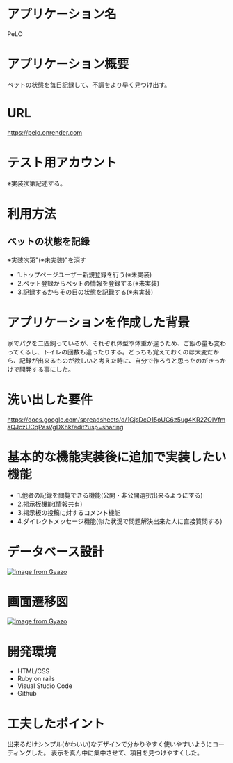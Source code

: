 # アプリケーション名
PeLO

# アプリケーション概要
ペットの状態を毎日記録して、不調をより早く見つけ出す。

# URL
https://pelo.onrender.com

# テスト用アカウント
※実装次第記述する。

# 利用方法

## ペットの状態を記録
※実装次第"(※未実装)"を消す
- 1.トップページユーザー新規登録を行う(※未実装)
- 2.ペット登録からペットの情報を登録する(※未実装)
- 3.記録するからその日の状態を記録する(※未実装)

# アプリケーションを作成した背景
家でパグを二匹飼っているが、それぞれ体型や体重が違うため、ご飯の量も変わってくるし、トイレの回数も違ったりする。どっちも覚えておくのは大変だから、記録が出来るものが欲しいと考えた時に、自分で作ろうと思ったのがきっかけで開発する事にした。

# 洗い出した要件
https://docs.google.com/spreadsheets/d/1GjsDcO15oUG6z5ug4KR2ZOIVfmaQJczUCqPasVgDXhk/edit?usp=sharing

# 基本的な機能実装後に追加で実装したい機能
- 1.他者の記録を閲覧できる機能(公開・非公開選択出来るようにする)
- 2.掲示板機能(情報共有)
- 3.掲示板の投稿に対するコメント機能
- 4.ダイレクトメッセージ機能(似た状況で問題解決出来た人に直接質問する)

# データベース設計
[![Image from Gyazo](https://i.gyazo.com/e4a4ed6f43fc93a2519edcde6b3575c7.png)](https://gyazo.com/e4a4ed6f43fc93a2519edcde6b3575c7)

# 画面遷移図
[![Image from Gyazo](https://i.gyazo.com/a29d5b6fcb1f40c1629cec22ce9e5737.png)](https://gyazo.com/a29d5b6fcb1f40c1629cec22ce9e5737)

# 開発環境
- HTML/CSS
- Ruby on rails 
- Visual Studio Code
- Github

# 工夫したポイント
出来るだけシンプル(かわいい)なデザインで分かりやすく使いやすいようにコーディングした。
表示を真ん中に集中させて、項目を見つけやすくした。
